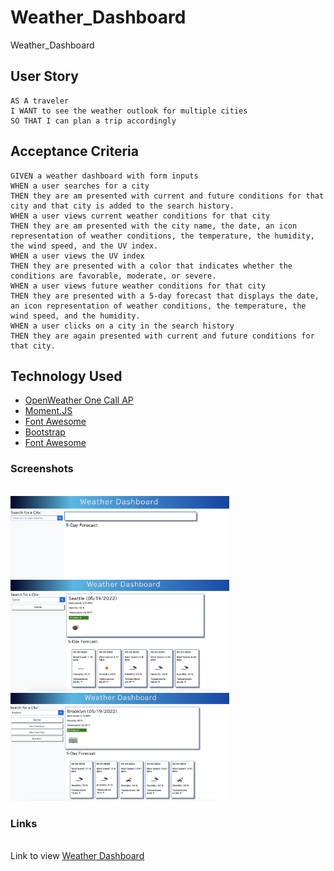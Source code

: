 # Weather_Dashboard
Weather_Dashboard

## User Story

```
AS A traveler
I WANT to see the weather outlook for multiple cities
SO THAT I can plan a trip accordingly
```

## Acceptance Criteria

```
GIVEN a weather dashboard with form inputs
WHEN a user searches for a city
THEN they are am presented with current and future conditions for that city and that city is added to the search history.
WHEN a user views current weather conditions for that city
THEN they are am presented with the city name, the date, an icon representation of weather conditions, the temperature, the humidity, the wind speed, and the UV index.
WHEN a user views the UV index
THEN they are presented with a color that indicates whether the conditions are favorable, moderate, or severe.
WHEN a user views future weather conditions for that city
THEN they are presented with a 5-day forecast that displays the date, an icon representation of weather conditions, the temperature, the wind speed, and the humidity.
WHEN a user clicks on a city in the search history
THEN they are again presented with current and future conditions for that city.
```

## Technology Used
<ul>
<li><a href="https://openweathermap.org/api/one-call-api"> OpenWeather One Call AP</a></li>
<li><a href="https://momentjs.com/">Moment.JS</a></li>
<li><a href="https://fontawesome.com/">Font Awesome</a></li>
<li><a href="https://getbootstrap.com/docs/5.1/getting-started/introduction/">Bootstrap</a></li>
<li><a href="https://fontawesome.com/">Font Awesome</a></li>

</ul>


### Screenshots

<br><img src="./Assets/images/screen1.png" alt="screenshot of starting page" width="350"/>
<br><img src="./Assets/images/screen2.png" alt="screenshot of starting page" width="350"/>
<br><img src="./Assets/images/screen3.png" alt="screenshot of starting page" width="350"/>

### Links

<br>Link to view <a href="https://lemming97.github.io/Weather_Dashboard/">Weather Dashboard</a>

